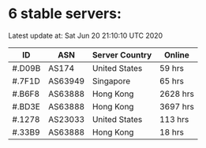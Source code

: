 # 6 stable servers:

Latest update at: Sat Jun 20 21:10:10 UTC 2020

| ID | ASN | Server Country | Online |
| -- | --- | -------------- | ------ |
| #.D09B | AS174 | United States | 59 hrs |
| #.7F1D | AS63949 | Singapore | 65 hrs |
| #.B6F8 | AS63888 | Hong Kong | 2628 hrs |
| #.BD3E | AS63888 | Hong Kong | 3697 hrs |
| #.1278 | AS23033 | United States | 113 hrs |
| #.33B9 | AS63888 | Hong Kong | 18 hrs |

